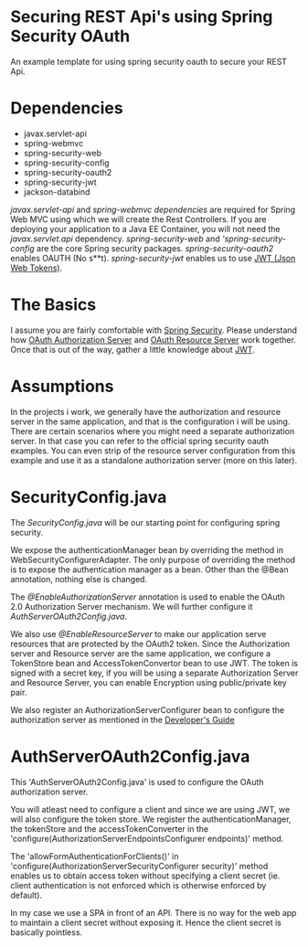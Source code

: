 # Securing REST Api's using Spring Security OAuth
An example template for using spring security oauth to secure your REST Api.

# Dependencies
  * javax.servlet-api
  * spring-webmvc
  * spring-security-web
  * spring-security-config
  * spring-security-oauth2
  * spring-security-jwt
  * jackson-databind
  
*javax.servlet-api* and *spring-webmvc dependencies* are required for Spring Web MVC using which we will create the Rest Controllers. If you are deploying your application to a Java EE Container, you will not need the *javax.servlet.api* dependency. *spring-security-web* and *'spring-security-config* are the core Spring security packages. *spring-security-oauth2* enables OAUTH (No s\*\*t). *spring-security-jwt* enables us to use [JWT (Json Web Tokens)](https://jwt.io/).

# The Basics
I assume you are fairly comfortable with [Spring Security](http://docs.spring.io/spring-security/site/docs/4.1.3.RELEASE/reference/htmlsingle/). Please understand how [OAuth Authorization Server](https://aaronparecki.com/2012/07/29/2/oauth2-simplified) and [OAuth Resource Server](https://www.oauth.com/) work together. Once that is out of the way, gather a little knowledge about [JWT](https://jwt.io/introduction/).

# Assumptions
In the projects i work, we generally have the authorization and resource server in the same application, and that is the configuration i  will be using. There are certain scenarios where you might need a separate authorization server. In that case you can refer to the official spring security oauth examples. You can even strip of the resource server configuration from this example and use it as a standalone authorization server (more on this later).

# SecurityConfig.java
The *SecurityConfig.java* will be our starting point for configuring spring security. 

We expose the authenticationManager bean by overriding the method in WebSecurityConfigurerAdapter. The only purpose of overriding the method is to expose the authentication manager as a bean. Other than the @Bean annotation, nothing else is changed.

The *@EnableAuthorizationServer* annotation is used to enable the OAuth 2.0 Authorization Server mechanism. We will further configure it *AuthServerOAuth2Config.java*. 

We also use *@EnableResourceServer* to make our application serve resources that are protected by the OAuth2 token. Since the Authorization server and Resource server are the same application, we configure a TokenStore bean and AccessTokenConvertor bean to use JWT. The token is signed with a secret key, if you will be using a separate Authorization Server and Resource Server, you can enable Encryption using public/private key pair.

We also register an AuthorizationServerConfigurer bean to configure the authorization server as mentioned in the [Developer's Guide](https://projects.spring.io/spring-security-oauth/docs/oauth2.html)

# AuthServerOAuth2Config.java

This 'AuthServerOAuth2Config.java' is used to configure the OAuth authorization server.

You will atleast need to configure a client and since we are using JWT, we will also configure the token store. We register the authenticationManager, the tokenStore and the accessTokenConverter in the 'configure(AuthorizationServerEndpointsConfigurer endpoints)' method.

The 'allowFormAuthenticationForClients()' in 'configure(AuthorizationServerSecurityConfigurer security)' method enables us to obtain access token without specifying a client secret (ie. client authentication is not enforced which is otherwise enforced by default). 

In my case we use a SPA in front of an API. There is no way for the web app to maintain a client secret without exposing it. Hence the client secret is basically pointless.
